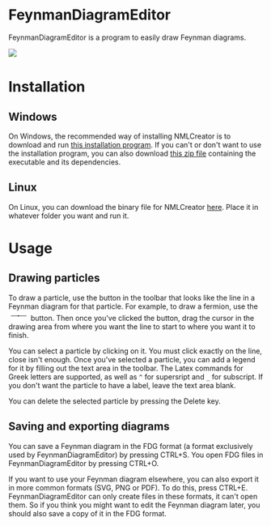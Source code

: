 # FeynmanDiagramEditor
FeynmanDiagramEditor is a program to easily draw Feynman diagrams.

![](https://i.stack.imgur.com/dlah1.png)

# Installation
## Windows
On Windows, the recommended way of installing NMLCreator is to download and run [this installation program](https://github.com/Gustav-Lindberg/FeynmanDiagramEditor/raw/main/FeynmanDiagramEditor-setup-windows.exe). If you can't or don't want to use the installation program, you can also download [this zip file](https://github.com/Gustav-Lindberg/FeynmanDiagramEditor/raw/main/FeynmanDiagramEditor-windows.zip) containing the executable and its dependencies.

## Linux
On Linux, you can download the binary file for NMLCreator [here](https://github.com/Gustav-Lindberg/FeynmanDiagramEditor/raw/main/FeynmanDiagramEditor-linux). Place it in whatever folder you want and run it.

# Usage
## Drawing particles
To draw a particle, use the button in the toolbar that looks like the line in a Feynman diagram for that particle. For example, to draw a fermion, use the <img src="https://raw.githubusercontent.com/Gustav-Lindberg/FeynmanDiagramEditor/main/sources/icons/fermion.svg" height="20"/> button. Then once you've clicked the button, drag the cursor in the drawing area from where you want the line to start to where you want it to finish.

You can select a particle by clicking on it. You must click exactly on the line, close isn't enough. Once you've selected a particle, you can add a legend for it by filling out the text area in the toolbar. The Latex commands for Greek letters are supported, as well as `^` for supersript and `_` for subscript. If you don't want the particle to have a label, leave the text area blank.

You can delete the selected particle by pressing the Delete key.

## Saving and exporting diagrams
You can save a Feynman diagram in the FDG format (a format exclusively used by FeynmanDiagramEditor) by pressing CTRL+S. You open FDG files in FeynmanDiagramEditor by pressing CTRL+O.

If you want to use your Feynman diagram elsewhere, you can also export it in more common formats (SVG, PNG or PDF). To do this, press CTRL+E. FeynmanDiagramEditor can only create files in these formats, it can't open them. So if you think you might want to edit the Feynman diagram later, you should also save a copy of it in the FDG format.
